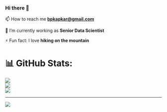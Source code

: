 ### Hi there 👋

📫 How to reach me **bpkapkar@gmail.com**

🔭 I’m currently working as **Senior Data Scientist**

⚡ Fun fact: I love **hiking on the mountain**

<!--
**bpkapkar/bpkapkar** is a ✨ _special_ ✨ repository because its `README.md` (this file) appears on your GitHub profile.


Here are some ideas to get you started:

- 
- 👯 I’m looking to collaborate on advance Data Science/ML/AI
- 💬 Ask me about ...
   😄 Pronouns: ...
- 
-->

# 📊 GitHub Stats:
![](https://github-readme-stats.vercel.app/api?username=bpkapkar&theme=dark&hide_border=false&include_all_commits=false&count_private=false)<br/>
![](https://github-readme-streak-stats.herokuapp.com/?user=bpkapkar&theme=dark&hide_border=false)<br/>
![](https://github-readme-stats.vercel.app/api/top-langs/?username=bpkapkar&theme=dark&hide_border=false&include_all_commits=false&count_private=false&layout=compact)

---
[![](https://visitcount.itsvg.in/api?id=bpkapkar&icon=0&color=4)](https://visitcount.itsvg.in)

